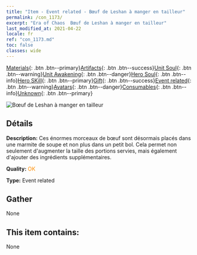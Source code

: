 ```yaml
---
title: "Item - Event related - Bœuf de Leshan à manger en tailleur"
permalink: /con_1173/
excerpt: "Era of Chaos  Bœuf de Leshan à manger en tailleur"
last_modified_at: 2021-04-22
locale: fr
ref: "con_1173.md"
toc: false
classes: wide
---
```

 [Materials](/ItemsFR/){: .btn .btn--primary}[Artifacts](/ItemsFR/Artifacts/){: .btn .btn--success}[Unit Soul](/ItemsFR/UnitSoul/){: .btn .btn--warning}[Unit Awakening](/ItemsFR/UnitAwakening/){: .btn .btn--danger}[Hero Soul](/ItemsFR/HeroSoul/){: .btn .btn--info}[Hero SKill](/ItemsFR/HeroSkill/){: .btn .btn--primary}[Gift](/ItemsFR/Gift/){: .btn .btn--success}[Event related](/ItemsFR/Events/){: .btn .btn--warning}[Avatars](/ItemsFR/Avatars/){: .btn .btn--danger}[Consumables](/ItemsFR/Consumables/){: .btn .btn--info}[Unknown](/ItemsFR/Unknown/){: .btn .btn--primary}

 ![Bœuf de Leshan à manger en tailleur](/images/t/i_81511221.png)

## Détails
 **Description:** Ces énormes morceaux de bœuf sont désormais placés dans une marmite de soupe et non plus dans un petit bol. Cela permet non seulement d'augmenter la taille des portions servies, mais également d'ajouter des ingrédients supplémentaires.

 **Quality:** <span style="color: #FF8C00">OK</span>

 **Type:** Event related

## Gather

  None

## This item contains:

  None

